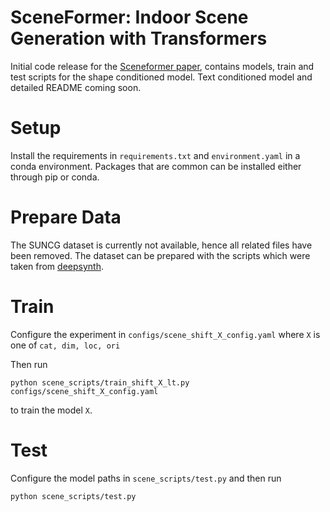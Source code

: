 # SceneFormer: Indoor Scene Generation with Transformers
Initial code release for the [Sceneformer paper](https://arxiv.org/abs/2012.09793), contains models, train and test scripts for the shape conditioned model. Text conditioned model and detailed README coming soon.

# Setup
Install the requirements in `requirements.txt` and `environment.yaml` in a conda environment. Packages that are common can be installed either through
pip or conda.

# Prepare Data
The SUNCG dataset is currently not available, hence all related files have been removed. The dataset can be prepared with the scripts which were taken  from [deepsynth](https://github.com/brownvc/deep-synth).

# Train
Configure the experiment in `configs/scene_shift_X_config.yaml` where `X` is one of `cat, dim, loc, ori`

Then run 
```
python scene_scripts/train_shift_X_lt.py configs/scene_shift_X_config.yaml
```
to train the model `X`.

# Test
Configure the model paths in `scene_scripts/test.py` and then run 
```
python scene_scripts/test.py
```
